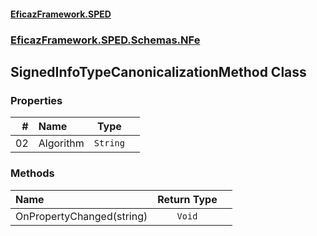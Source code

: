 #### [EficazFramework.SPED](EficazFrameworkSPED.md 'EficazFramework SPED')
### [EficazFramework.SPED.Schemas.NFe](EficazFramework.SPED.Schemas.NFe.md 'EficazFramework.SPED.Schemas.NFe')

## SignedInfoTypeCanonicalizationMethod Class
### Properties

| # | Name | Type | |
| ---: | :--- | :---: | :--- |
| 02 | Algorithm | `String` |  |
### Methods

| Name | Return Type | |
| :--- | :---: | :--- |
| OnPropertyChanged(string) | `Void` |  |
